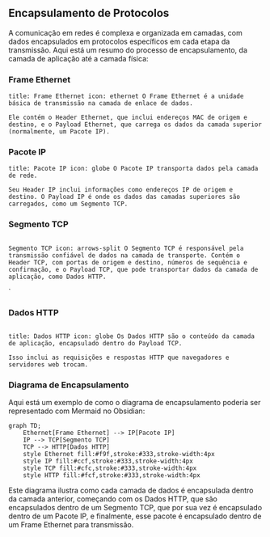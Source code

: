 
## Encapsulamento de Protocolos

A comunicação em redes é complexa e organizada em camadas, com dados encapsulados em protocolos específicos em cada etapa da transmissão. Aqui está um resumo do processo de encapsulamento, da camada de aplicação até a camada física:

### Frame Ethernet

```ad-info
title: Frame Ethernet icon: ethernet O Frame Ethernet é a unidade básica de transmissão na camada de enlace de dados. 

Ele contém o Header Ethernet, que inclui endereços MAC de origem e destino, e o Payload Ethernet, que carrega os dados da camada superior (normalmente, um Pacote IP).
```


### Pacote IP


```ad-info
title: Pacote IP icon: globe O Pacote IP transporta dados pela camada de rede. 

Seu Header IP inclui informações como endereços IP de origem e destino. O Payload IP é onde os dados das camadas superiores são carregados, como um Segmento TCP.
```

### Segmento TCP


```ad-info

Segmento TCP icon: arrows-split O Segmento TCP é responsável pela transmissão confiável de dados na camada de transporte. Contém o Header TCP, com portas de origem e destino, números de sequência e confirmação, e o Payload TCP, que pode transportar dados da camada de aplicação, como Dados HTTP.
```
`
### Dados HTTP

```ad-info

title: Dados HTTP icon: globe Os Dados HTTP são o conteúdo da camada de aplicação, encapsulado dentro do Payload TCP. 

Isso inclui as requisições e respostas HTTP que navegadores e servidores web trocam.
```


### Diagrama de Encapsulamento

Aqui está um exemplo de como o diagrama de encapsulamento poderia ser representado com Mermaid no Obsidian:


```mermaid
graph TD;
    Ethernet[Frame Ethernet] --> IP[Pacote IP]
    IP --> TCP[Segmento TCP]
    TCP --> HTTP[Dados HTTP]
    style Ethernet fill:#f9f,stroke:#333,stroke-width:4px
    style IP fill:#ccf,stroke:#333,stroke-width:4px
    style TCP fill:#cfc,stroke:#333,stroke-width:4px
    style HTTP fill:#fcf,stroke:#333,stroke-width:4px
```




Este diagrama ilustra como cada camada de dados é encapsulada dentro da camada anterior, começando com os Dados HTTP, que são encapsulados dentro de um Segmento TCP, que por sua vez é encapsulado dentro de um Pacote IP, e finalmente, esse pacote é encapsulado dentro de um Frame Ethernet para transmissão.